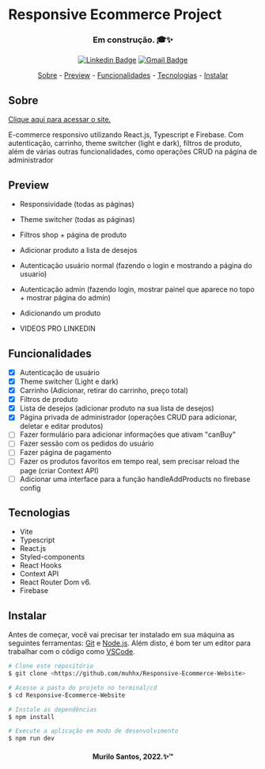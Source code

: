 <h1>Responsive Ecommerce Project</h1>
<h3 align="center">Em construção. 🎓✨</h3>
<div align="center">

[![Linkedin Badge](https://img.shields.io/badge/-Murilo%20Santos-231f20?style=flat-square&logo=Linkedin&logoColor=white&link=https://www.linkedin.com/in/giovannalinda)](https://www.linkedin.com/in/muhhx) 
[![Gmail Badge](https://img.shields.io/badge/-muriloue@gmail.com-231f20?style=flat-square&logo=Gmail&logoColor=white&link=mailto:muriloue@gmail.com)](mailto:muriloue@gmail.com)

</div>
<p align="center">
    <a href="#Sobre">Sobre</a> - 
    <a href="#Preview">Preview</a> - 
    <a href="#Funcionalidades">Funcionalidades</a> - 
    <a href="#Tecnologias">Tecnologias</a> - 
    <a href="#Instalar">Instalar</a>
</p>

## Sobre
<a href="https://ecommerce-responsive-design.netlify.app/">Clique aqui para acessar o site.</a>
<p>E-commerce responsivo utilizando React.js, Typescript e Firebase. Com autenticação, carrinho, theme switcher (light e dark), filtros de produto, além de várias outras funcionalidades, como operações CRUD na página de administrador</p>

## Preview
- Responsividade (todas as páginas)
- Theme switcher (todas as páginas)

- Filtros shop + página de produto
- Adicionar produto a lista de desejos

- Autenticação usuário normal (fazendo o login e mostrando a página do usuario)
- Autenticação admin (fazendo login, mostrar painel que aparece no topo + mostrar página do admin)

- Adicionando um produto
+ VIDEOS PRO LINKEDIN


## Funcionalidades
- [x] Autenticação de usuário
- [x] Theme switcher (Light e dark)
- [x] Carrinho (Adicionar, retirar do carrinho, preço total)
- [x] Filtros de produto
- [x] Lista de desejos (adicionar produto na sua lista de desejos)
- [x] Página privada de administrador (operações CRUD para adicionar, deletar e editar produtos)
- [ ] Fazer formulário para adicionar informações que ativam "canBuy"
- [ ] Fazer sessão com os pedidos do usuário
- [ ] Fazer página de pagamento
- [ ] Fazer os produtos favoritos em tempo real, sem precisar reload the page (criar Context API)
- [ ] Adicionar uma interface para a função handleAddProducts no firebase config

## Tecnologias
- Vite
- Typescript
- React.js
- Styled-components
- React Hooks
- Context API
- React Router Dom v6.
- Firebase

## Instalar
<p>Antes de começar, você vai precisar ter instalado em sua máquina as seguintes ferramentas:
    <a href="https://git-scm.com">Git</a> e <a href="https://nodejs.org/en/">Node.js</a>. 
    Além disto, é bom ter um editor para trabalhar com o código como 
    <a href="https://code.visualstudio.com/">VSCode</a>.
</p>

```bash
# Clone este repositório
$ git clone <https://github.com/muhhx/Responsive-Ecommerce-Website>

# Acesse a pasta do projeto no terminal/cd
$ cd Responsive-Ecommerce-Website

# Instale as dependências
$ npm install

# Execute a aplicação em modo de desenvolvimento
$ npm run dev
```

<h4 align="center">Murilo Santos, 2022.✨™</h4>